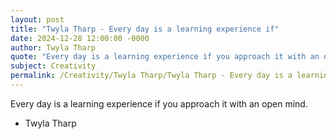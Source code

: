 ```yaml
---
layout: post
title: "Twyla Tharp - Every day is a learning experience if"
date: 2024-12-28 12:00:00 -0000
author: Twyla Tharp
quote: "Every day is a learning experience if you approach it with an open mind."
subject: Creativity
permalink: /Creativity/Twyla Tharp/Twyla Tharp - Every day is a learning experience if
---
```


Every day is a learning experience if you approach it with an open mind.

- Twyla Tharp
